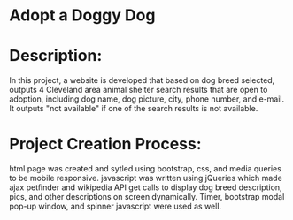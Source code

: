 # Adopt a Doggy Dog

# Description:

In this project, a website is developed that based on dog breed selected, outputs 4 Cleveland area animal shelter search results that are open to adoption, including dog name, dog picture, city, phone number, and e-mail. It outputs "not available" if one of the search results is not available.

# Project Creation Process:

html page was created and sytled using bootstrap, css, and media queries to be mobile responsive. javascript was written using jQueries which made ajax petfinder and wikipedia API get calls to display dog breed description, pics, and other descriptions on screen dynamically. Timer, bootstrap modal pop-up window, and spinner javascript were used as well.

